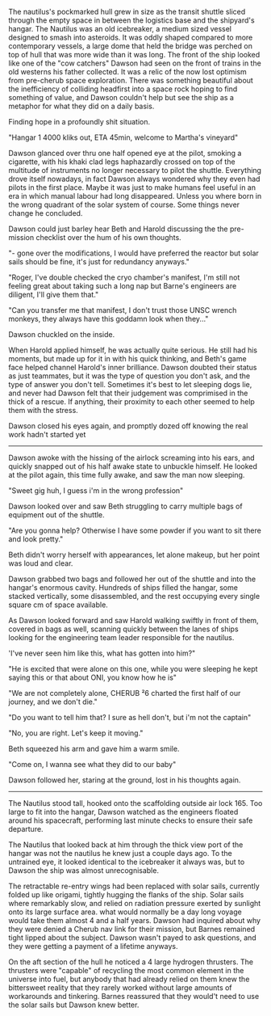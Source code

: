 The nautilus's pockmarked hull grew in size as the transit shuttle sliced through the empty space in between the logistics base and the shipyard's hangar. The Nautilus was an old icebreaker, a medium sized vessel designed to smash into asteroids. It was oddly shaped compared to more contemporary vessels, a large dome that held the bridge was perched on top of hull that was more wide than it was long. The front of the ship looked like one of the "cow catchers" Dawson had seen on the front of trains in the old westerns his father collected. It was a relic of the now lost optimism from pre-cherub space exploration. There was something beautiful about the inefficiency of colliding headfirst into a space rock hoping to find something of value, and Dawson couldn't help but see the ship as a metaphor for what they did on a daily basis. 

Finding hope in a profoundly shit situation.

"Hangar 1 4000 kliks out, ETA 45min, welcome to Martha's vineyard"

Dawson glanced over thru one half opened eye at the pilot, smoking a cigarette, with his khaki clad legs haphazardly crossed on top of the multitude of instruments no longer necessary to pilot the shuttle. Everything drove itself nowadays, in fact Dawson always wondered why they even had pilots in the first place. Maybe it was just to make humans feel useful in an era in which manual labour had long disappeared. Unless you where born in the wrong quadrant of the solar system of course. Some things never change he concluded.

Dawson could just barley hear Beth and Harold discussing the the pre-mission checklist over the hum of his own thoughts. 

"- gone over the modifications, I would have preferred the reactor but solar sails should be fine, it's just for redundancy anyways."

"Roger, I've double checked the cryo chamber's manifest, I'm still not feeling great about taking such a long nap but Barne's engineers are diligent, I'll give them that."

"Can you transfer me that manifest, I don't trust those UNSC wrench monkeys, they always have this goddamn look when they..."

Dawson chuckled on the inside.

When Harold applied himself, he was actually quite serious. He still had his moments, but made up for it in with his quick thinking, and Beth's game face helped channel Harold's inner brilliance. Dawson doubted their status as just teammates, but it was the type of question you don't ask, and the type of answer you don't tell. Sometimes it's best to let sleeping dogs lie, and never had Dawson felt that their judgement was comprimised in the thick of a rescue. If anything, their proximity to each other seemed to help them with the stress.

Dawson closed his eyes again, and promptly dozed off knowing the real work hadn't started yet

----

Dawson awoke with the hissing of the airlock screaming into his ears, and quickly snapped out of his half awake state to unbuckle himself. He looked at the pilot again, this time fully awake, and saw the man now sleeping.

"Sweet gig huh, I guess i'm in the wrong profession"

Dawson looked over and saw Beth struggling to carry multiple bags of equipment out of the shuttle.

"Are you gonna help? Otherwise I have some powder if you want to sit there and look pretty."

Beth didn't worry herself with appearances, let alone makeup, but her point was loud and clear.

Dawson grabbed two bags and followed her out of the shuttle and into the hangar's enormous cavity. Hundreds of ships filled the hangar, some stacked vertically, some disassembled, and the rest occupying every single square cm of space available.

As Dawson looked forward and saw Harold walking swiftly in front of them, covered in bags as well, scanning quickly between the lanes of ships looking for the engineering team leader responsible for the nautilus. 

'I've never seen him like this, what has gotten into him?" 

"He is excited that were alone on this one, while you were sleeping he kept saying this or that about ONI, you know how he is"

"We are not completely alone, CHERUB ²6 charted the first half of our journey, and we don't die."

"Do you want to tell him that? I sure as hell don't, but i'm not the captain"

"No, you are right. Let's keep it moving."

Beth squeezed his arm and gave him a warm smile.

"Come on, I wanna see what they did to our baby"

Dawson followed her, staring at the ground, lost in his thoughts again.

----

The Nautilus stood tall, hooked onto the scaffolding outside air lock 165. Too large to fit into the hangar, Dawson watched as the engineers floated around his spacecraft, performing last minute checks to ensure their safe departure.

The Nautilus that looked back at him through the thick view port of the hangar was not the nautilus he knew just a couple days ago. To the untrained eye, it looked identical to the icebreaker it always was, but to Dawson the ship was almost unrecognisable. 

The retractable re-entry wings had been replaced with solar sails, currently folded up like origami, tightly hugging the flanks of the ship. Solar sails where remarkably slow, and relied on radiation pressure exerted by sunlight onto its large surface area. what would normally be a day long voyage would take them almost 4 and a half years. Dawson had inquired about why they were denied a Cherub nav link for their mission, but Barnes remained tight lipped about the subject. Dawson wasn't payed to ask questions, and they were getting a payment of a lifetime anyways.

On the aft section of the hull he noticed a 4 large hydrogen thrusters. The thrusters were "capable" of recycling the most common element in the universe into fuel, but anybody that had already relied on them knew the bittersweet reality that they rarely worked without large amounts of workarounds and tinkering. Barnes reassured that they would't need to use the solar sails but Dawson knew better. 












